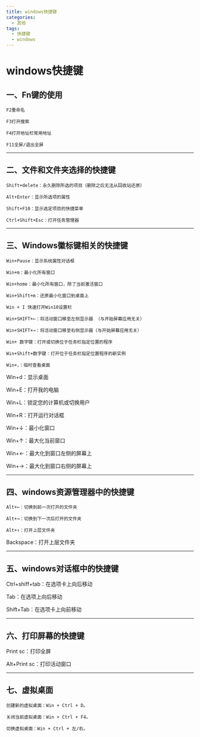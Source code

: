 ```yaml
---
title: windows快捷键
categories:
  - 其他
tags:
  - 快捷键
  - windows
---
```


# windows快捷键

## 一、Fn键的使用

`F2重命名`

`F3打开搜索`

`F4打开地址栏常用地址`

`F11全屏/退出全屏`

---


## 二、文件和文件夹选择的快捷键

`Shift+delete：永久删除所选的项目（删除之后无法从回收站还原）`

`Alt+Enter：显示所选项的属性`

`Shift+F10：显示选定项目的快捷菜单`

`Ctrl+Shift+Esc：打开任务管理器`

---


## 三、Windows徽标键相关的快捷键

`Win+Pause：显示系统属性对话框`

`Win+m：最小化所有窗口`

`Win+home：最小化所有窗口，除了当前激活窗口`

`Win+Shift+m：还原最小化窗口到桌面上`

`Win + I 快速打开Win10设置栏`

`Win+SHIFT+←：将活动窗口移至左侧显示器 （与开始屏幕应用无关）`

`Win+SHIFT+→：将活动窗口移至右侧显示器（与开始屏幕应用无关）`

`Win+ 数字键：打开或切换位于任务栏指定位置的程序`

`Win+Shift+数字键：打开位于任务栏指定位置程序的新实例`

`Win+，：临时查看桌面`

Win+d：显示桌面

Win+E：打开我的电脑

Win+L：锁定您的计算机或切换用户

Win+R：打开运行对话框

Win+↓：最小化窗口

Win+↑：最大化当前窗口

Win+←：最大化到窗口左侧的屏幕上

Win+→：最大化到窗口右侧的屏幕上

---


## 四、windows资源管理器中的快捷键

`Alt+←：切换到前一次打开的文件夹`

`Alt+→：切换到下一次后打开的文件夹`

`Alt+↑：打开上层文件夹`

Backspace：打开上层文件夹

---


## 五、windows对话框中的快捷键

Ctrl+shiff+tab：在选项卡上向后移动

Tab：在选项上向后移动

Shift+Tab：在选项卡上向前移动

---


## 六、打印屏幕的快捷键

Print sc：打印全屏

Alt+Print sc：打印活动窗口

---


## 七、虚拟桌面

`创建新的虚拟桌面：Win + Ctrl + D。`

`关闭当前虚拟桌面：Win + Ctrl + F4。`

`切换虚拟桌面：Win + Ctrl + 左/右。`
